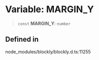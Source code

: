 # Variable: MARGIN_Y

> `const` **MARGIN_Y**: `number`

## Defined in

node_modules/blockly/blockly.d.ts:11255
